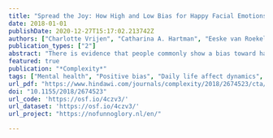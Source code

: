 ```yaml
---
title: "Spread the Joy: How High and Low Bias for Happy Facial Emotions Translate into Different Daily Life Affect Dynamics"
date: 2018-01-01
publishDate: 2020-12-27T15:17:02.213742Z
authors: ["Charlotte Vrijen", "Catharina A. Hartman", "Eeske van Roekel", "Peter de Jonge", "Albertine J. Oldehinkel"]
publication_types: ["2"]
abstract: "There is evidence that people commonly show a bias toward happy facial emotions during laboratory tasks, that is, they identify other people’s happy facial emotions faster than other people’s negative facial emotions. However, not everybody shows this bias. Individuals with a vulnerability for depression, for example, show a low happy bias compared to healthy controls. The main aim of this study was to acquire a better understanding of laboratory measures of happy bias by studying how these translate to people’s daily life. We investigated whether stable high and low happy bias during a laboratory task were associated with different daily life affect dynamics (i.e., effects from one time interval of 6 hours to the next). We used multilevel vector autoregressive (VAR) modelling to estimate lag 1 affect networks for the high and low happy bias groups and used permutation tests to compare the two groups. Compared to their peers with a low happy bias, individuals with a high happy bias more strongly sustained the effects of daily life reward experiences over time. Individuals with a high happy bias may use their reward experiences more optimally in daily life to build resources that promote well-being and mental health. Low reward responsiveness in daily life may be key to why individuals who show a low happy bias during laboratory tasks are vulnerable for depression."
featured: true
publication: "*Complexity*"
tags: ["Mental health", "Positive bias", "Daily life affect dynamics", "Young adults"]
url_pdf: "https://www.hindawi.com/journals/complexity/2018/2674523/cta/"
doi: "10.1155/2018/2674523"
url_code: 'https://osf.io/4czv3/'
url_dataset: 'https://osf.io/4czv3/'
url_project: "https://nofunnoglory.nl/en/"

---
```


